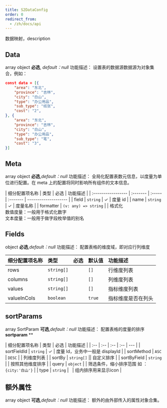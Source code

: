 ```yaml
---
title: S2DataConfig
order: 0
redirect_from:
  - /zh/docs/api
---
```


数据映射，description

## Data

array object **必选**, _default：null_ 功能描述： 设置表的数据源数据源为对象集合，例如：

```json
const data = [{
    "area": "东北",
    "province": "吉林",
    "city": "白山",
    "type": "办公用品",
    "sub_type": "纸张",
    "cost": "2",
}, {
    "area": "东北",
    "province": "吉林",
    "city": "白山",
    "type": "办公用品",
    "sub_type": "笔",
    "cost": "3",
}]
```

## Meta

array object **必选**,_default：null_ 功能描述： 全局化配置表数元信息，以度量为单位进行配置。在 meta 上的配置将同时影响所有组件的文本信息。

| 细分配置项名称     | 类型     | 必选    | 功能描述 |
| :----------------- | :-------  | :----- | :------- | -------------------- |
| field              | `string`   | ✓            | 度量 id  |
| name               | `string`   | ✓            | 度量名称 |
| formatter          | `(v: any) => string` |             | 格式化<br/>数值度量：一般用于格式化数字<br/>文本度量：一般用于做字段枚举值的别名

## Fields

object **必选**,_default：null_ 功能描述： 配置表格的维度域，即对应行列维度

| 细分配置项名称 | 类型 | 必选 | 默认值 | 功能描述 |
| :-- | :-- | :-- | :-- | :-- |
| rows | `string[]` |  | `[]` | 行维度列表 |
| columns | `string[]` |  |  `[]`| 列维度列表 |
| values | `string[]` | |  `[]`| 指标维度列表 |
| valueInCols | `boolean` | |  `true`| 指标维度是否在列头 |

## sortParams

array SortParam **可选**,_default：null_ 功能描述： 配置表格的度量的排序 **sortparam** \*\*

| 细分配置项名称 | 类型 | 必选  | 功能描述 |
| :-- | :-- | :-- | :--  | --- |
| sortFieldId | `string` | ✓  | 度量 Id，业务中一般是 displayId |
| sortMethod | `ASC` \| `DESC` |    | 列维度列表 |
| sortBy | `string[]`   || 自定义排序 |
| sortByField | `string` |    | 按照其他维度排序 |
| query | `object` |  |   筛选条件，缩小排序范围 如 ：`{city:'白山'}` |
| type | `string` |     | 组内排序用来显示icon |

## 额外属性

array object **可选**,_default：null_ 功能描述： 额外的由外部传入的属性对象合集。
